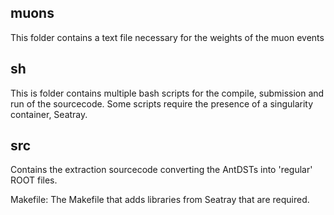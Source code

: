 ## muons
This folder contains a text file necessary for the weights of the muon events

## sh 
This is folder contains multiple bash scripts for the compile, submission and run of the sourcecode. Some scripts require the presence of a singularity container, Seatray.

## src
Contains the extraction sourcecode converting the AntDSTs into 'regular' ROOT files.

Makefile: The Makefile that adds libraries from Seatray that are required.